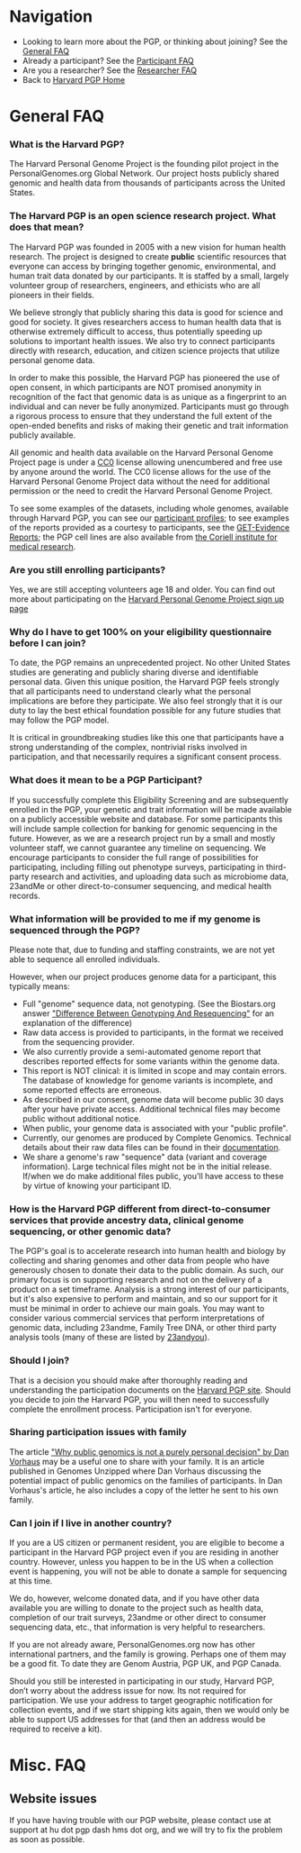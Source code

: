 # Navigation

* Looking to learn more about the PGP, or thinking about joining? See the [General FAQ](learn_more.md)
* Already a participant? See the [Participant FAQ](participant.md)
* Are you a researcher? See the [Researcher FAQ](researcher.md)
* Back to [Harvard PGP Home](http://my.pgp-hms.org)

# General FAQ
### What is the Harvard PGP?
The Harvard Personal Genome Project is the founding pilot project in the PersonalGenomes.org Global Network. Our project hosts publicly shared genomic and health data from thousands of participants across the United States.

### The Harvard PGP is an open science research project. What does that mean?
The Harvard PGP was founded in 2005 with a new vision for human health research. The project is designed to create **public** scientific resources that everyone can access by bringing together genomic, environmental, and human trait data donated by our participants. It is staffed by a small, largely volunteer group of researchers, engineers, and ethicists who are all pioneers in their fields.

We believe strongly that publicly sharing this data is good for science and good for society. It gives researchers access to human health data that is otherwise extremely difficult to access, thus potentially speeding up solutions to important health issues. We also try to connect participants directly with research, education, and citizen science projects that utilize personal genome data.

In order to make this possible, the Harvard PGP has pioneered the use of open consent, in which participants are NOT promised anonymity in recognition of the fact that genomic data is as unique as a fingerprint to an individual and can never be fully anonymized. Participants must go through a rigorous process to ensure that they understand the full extent of the open-ended benefits and risks of making their genetic and trait information publicly available.

All genomic and health data available on the Harvard Personal Genome Project page is under a [CC0](https://creativecommons.org/about/cc0) license allowing unencumbered and free use by anyone around the world.  The CC0 license allows for the use of the Harvard Personal Genome Project data without the need for additional permission or the need to credit the Harvard Personal Genome Project.

To see some examples of the datasets, including whole genomes, available through Harvard PGP, you can see our [participant profiles](https://my.pgp-hms.org/users); to see examples of the reports provided as a courtesy to participants, see the [GET-Evidence Reports](http://evidence.pgp-hms.org/genomes); the PGP cell lines are also available from [the Coriell institute for medical research](https://catalog.coriell.org/0/Sections/Collections/NIGMS/PGPs.aspx?PgId=772&coll=GM).

### Are you still enrolling participants?
Yes, we are still accepting volunteers age 18 and older. You can find out more about participating on the [Harvard Personal Genome Project sign up page](http://www.personalgenomes.org/harvard/sign-up)

### Why do I have to get 100% on  your eligibility questionnaire before I can join?
To date, the PGP remains an unprecedented project. No other United States studies are generating and publicly sharing diverse and identifiable personal data. Given this unique position, the Harvard PGP feels strongly that all participants need to understand clearly what the personal implications are before they participate. We also feel strongly that it is our duty to lay the best ethical foundation possible for any future studies that may follow the PGP model.

It is critical in groundbreaking studies like this one that participants have a strong understanding of the complex, nontrivial risks involved in participation, and that necessarily requires a significant consent process.

### What does it mean to be a PGP Participant?
If you successfully complete this Eligibility Screening and are subsequently enrolled in the PGP, your genetic and trait information will be made available on a publicly accessible website and database. For some participants this will include sample collection for banking for genomic sequencing in the future. However, as we are a research project run by a small and mostly volunteer staff, we cannot guarantee any timeline on sequencing. We encourage participants to consider the full range of possibilities for participating, including filling out phenotype surveys, participating in third-party research and activities, and uploading data such as microbiome data, 23andMe or other direct-to-consumer sequencing, and medical health records.

### What information will be provided to me if my genome is sequenced through the PGP?
Please note that, due to funding and staffing constraints, we are not yet able to sequence all enrolled individuals.

However, when our project produces genome data for a participant, this typically means:
  * Full "genome" sequence data, not genotyping. (See the Biostars.org answer ["Difference Between Genotyping And Resequencing"](https://www.biostars.org/p/5197/) for an explanation of the difference)
  * Raw data access is provided to participants, in the format we received from the sequencing provider.
  * We also currently provide a semi-automated genome report that describes reported effects for some variants within the genome data.
  * This report is NOT clinical: it is limited in scope and may contain errors.  The database of knowledge for genome variants is incomplete, and some reported effects are erroneous.
  * As described in our consent, genome data will become public 30 days after your have private access. Additional technical files may become public without additional notice.
  * When public, your genome data is associated with your "public profile".
  * Currently, our genomes are produced by Complete Genomics. Technical details about their raw data files can be found in their [documentation](http://www.completegenomics.com/customer-support/documentation/100357139-2/).
  * We share a genome's raw "sequence" data (variant and coverage information). Large technical files might not be in the initial release. If/when we do make additional files public, you'll have access to these by virtue of knowing your participant ID.

### How is the Harvard PGP different from direct-to-consumer services that provide ancestry data, clinical genome sequencing, or other genomic data?

The PGP's goal is to accelerate research into human health and biology by collecting and sharing genomes and other data from people who have generously chosen to donate their data to the public domain. As such, our primary focus is on supporting research and not on the delivery of a product on a set timeframe. Analysis is a strong interest of our participants, but it's also expensive to perform and maintain, and so our support for it must be minimal in order to achieve our main goals. You may want to consider various commercial services that perform interpretations of genomic data, including 23andme, Family Tree DNA, or other third party analysis tools (many of these are listed by [23andyou](http://www.23andyou.com/3rdparty)).

### Should I join?
That is a decision you should make after thoroughly reading and understanding the participation documents on the [Harvard PGP site](http://www.personalgenomes.org/harvard/sign-up).  Should you decide to join the Harvard PGP, you will then need to successfully complete the enrollment process. Participation isn't for everyone.

### Sharing participation issues with family
The article ["Why public genomics is not a purely personal decision" by Dan Vorhaus](http://genomesunzipped.org/2010/10/why-public-genomics-is-not-a-purely-personal-decision.php) may be a useful one to share with your family.  It is an article published in Genomes Unzipped where Dan Vorhaus discussing the potential impact of public genomics on the families of participants. In Dan Vorhaus's article, he also includes a copy of the letter he sent to his own family.

### Can I join if I live in another country?
If you are a US citizen or permanent resident, you are eligible to become a participant in the Harvard PGP project even if you are residing in another country. However, unless you happen to be in the US when a collection event is happening, you will not be able to donate a sample for sequencing at this time.

We do, however, welcome donated data, and if you have other data available you are willing to donate to the project such as health data, completion of our trait surveys, 23andme or other direct to consumer sequencing data, etc., that information is very helpful to researchers.

If you are not already aware, PersonalGenomes.org now has other international partners, and the family is growing. Perhaps one of them may be a good fit. To date they are Genom Austria, PGP UK, and PGP Canada.

Should you still be interested in participating in our study, Harvard PGP, don’t worry about the address issue for now. Its not required for participation. We use your address to target geographic notification for collection events, and if we start shipping kits again, then we would only be able to support US addresses for that (and then an address would be required to receive a kit).


# Misc. FAQ

## Website issues
If you have having trouble with our PGP website, please contact use at support at hu dot pgp dash hms dot org, and we will try to fix the problem as soon as possible.
